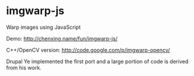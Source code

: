 imgwarp-js
==========

Warp images using JavaScript

Demo: http://chenxing.name/fun/imgwarp-js/

C++/OpenCV version: http://code.google.com/p/imgwarp-opencv/

Drupal Ye implemented the first port and a large portion of code is derived from his work.
